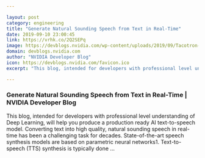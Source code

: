 ```yaml
---

layout: post
category: engineering
title: "Generate Natural Sounding Speech from Text in Real-Time"
date: 2019-09-10 23:00:45
link: https://vrhk.co/2Q2SEPq
image: https://devblogs.nvidia.com/wp-content/uploads/2019/09/Tacotron-2-system-arch.png
domain: devblogs.nvidia.com
author: "NVIDIA Developer Blog"
icon: https://devblogs.nvidia.com/favicon.ico
excerpt: "This blog, intended for developers with professional level understanding of Deep Learning, will help you produce a production ready AI text-to-speech model. Converting text into high quality, natural sounding speech in real-time has been a challenging task for decades. State-of-the-art speech synthesis models are based on parametric neural networks1. Text-to-speech (TTS) synthesis is typically done …"

---
```


### Generate Natural Sounding Speech from Text in Real-Time | NVIDIA Developer Blog

This blog, intended for developers with professional level understanding of Deep Learning, will help you produce a production ready AI text-to-speech model. Converting text into high quality, natural sounding speech in real-time has been a challenging task for decades. State-of-the-art speech synthesis models are based on parametric neural networks1. Text-to-speech (TTS) synthesis is typically done …